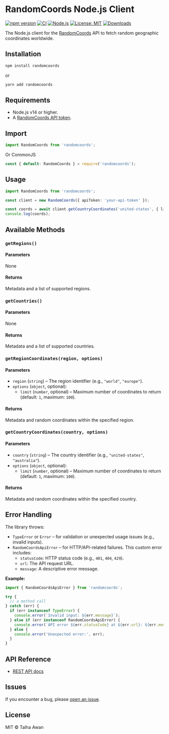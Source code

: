 # RandomCoords Node.js Client

[![npm version](https://img.shields.io/npm/v/randomcoords)](https://www.npmjs.com/package/randomcoords)
[![CI](https://github.com/TalhaAwan/randomcoords-node/actions/workflows/ci.yml/badge.svg)](https://github.com/TalhaAwan/randomcoords-node/actions/workflows/ci.yml)
[![Node.js](https://img.shields.io/badge/node-%3E%3D14-blue)](https://nodejs.org/)
[![License: MIT](https://img.shields.io/badge/license-MIT-blue.svg)](https://github.com/TalhaAwan/randomcoords-node/blob/main/LICENSE)
[![Downloads](https://img.shields.io/npm/dm/randomcoords)](https://www.npmjs.com/package/randomcoords)

The Node.js client for the [RandomCoords](https://www.randomcoords.com) API to fetch random geographic coordinates worldwide.

## Installation

```bash
npm install randomcoords
```

or

```bash
yarn add randomcoords
```

## Requirements

- Node.js v14 or higher.
- A [RandomCoords API token](https://www.randomcoords.com/docs/rest).

## Import

```typescript
import RandomCoords from 'randomcoords';
```

Or CommonJS

```typescript
const { default: RandomCoords } = require('randomcoords');
```

## Usage

```typescript
import RandomCoords from 'randomcoords';

const client = new RandomCoords({ apiToken: 'your-api-token' });

const coords = await client.getCountryCoordinates('united-states', { limit: 10 });
console.log(coords);
```

## Available Methods

### `getRegions()`

#### Parameters

None

#### Returns

Metadata and a list of supported regions.

### `getCountries()`

#### Parameters

None

#### Returns

Metadata and a list of supported countries.

### `getRegionCoordinates(region, options)`

#### Parameters

- `region` (`string`) – The region identifier (e.g., `"world"`, `"europe"`).
- `options` (`object`, optional):
  - `limit` (`number`, optional) – Maximum number of coordinates to return (default: `1`, maximum: `100`).

#### Returns

Metadata and random coordinates within the specified region.

### `getCountryCoordinates(country, options)`

#### Parameters

- `country` (`string`) – The country identifier (e.g., `"united-states"`, `"australia"`).
- `options` (`object`, optional):
  - `limit` (`number`, optional) – Maximum number of coordinates to return (default: `1`, maximum: `100`).

#### Returns

Metadata and random coordinates within the specified country.

## Error Handling

The library throws:

- `TypeError` or `Error` – for validation or unexpected usage issues (e.g., invalid inputs).
- `RandomCoordsApiError` – for HTTP/API-related failures. This custom error includes:
  - `statusCode`: HTTP status code (e.g., `401`, `404`, `429`).
  - `url`: The API request URL.
  - `message`: A descriptive error message.

**Example:**

```ts
import { RandomCoordsApiError } from 'randomcoords';

try {
  // a method call
} catch (err) {
  if (err instanceof TypeError) {
    console.error(`Invalid input: ${err.message}`);
  } else if (err instanceof RandomCoordsApiError) {
    console.error(`API error ${err.statusCode} at ${err.url}: ${err.message}`);
  } else {
    console.error('Unexpected error:', err);
  }
}
```

## API Reference

- [REST API docs](https://www.randomcoords.com/docs/rest)

## Issues

If you encounter a bug, please [open an issue](https://github.com/TalhaAwan/randomcoords-node/issues).

## License

MIT © Talha Awan
